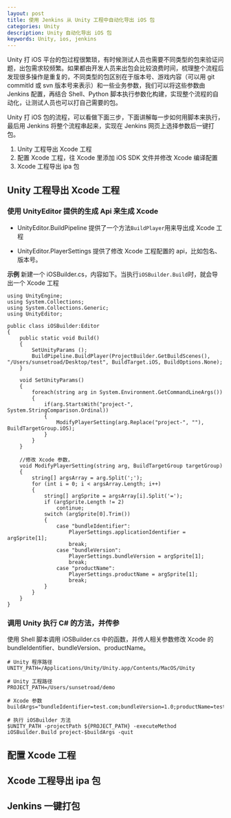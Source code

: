 ```yaml
---
layout: post
title: 使用 Jenkins 从 Unity 工程中自动化导出 iOS 包
categories: Unity
description: Unity 自动化导出 iOS 包
keywords: Unity, ios, jenkins
---
```


Unity 打 iOS 平台的包过程很繁琐，有时候测试人员也需要不同类型的包来验证问题，出包需求较频繁。如果都由开发人员来出包会比较浪费时间，梳理整个流程后发现很多操作是重复的，不同类型的包区别在于版本号、游戏内容（可以用 git commitId 或 svn 版本号来表示）和一些业务参数，我们可以将这些参数由 Jenkins 配置，再结合 Shell、Python 脚本执行参数化构建，实现整个流程的自动化，让测试人员也可以打自己需要的包。

Unity 打 iOS 包的流程，可以看做下面三步，下面讲解每一步如何用脚本来执行，最后用 Jenkins 将整个流程串起来，实现在 Jenkins 网页上选择参数后一键打包。

1. Unity 工程导出 Xcode 工程
2. 配置 Xcode 工程，往 Xcode 里添加 iOS SDK 文件并修改 Xcode 编译配置
3. Xcode 工程导出 ipa 包

## Unity 工程导出 Xcode 工程
### 使用 UnityEditor 提供的生成 Api 来生成 Xcode
* UnityEditor.BuildPipeline 提供了一个方法`BuildPlayer`用来导出成 Xcode 工程

* UnityEditor.PlayerSettings 提供了修改 Xcode 工程配置的 api，比如包名、版本号。

**示例**
新建一个 iOSBuilder.cs，内容如下。当执行`iOSBuilder.Build`时，就会导出一个 Xcode 工程
```
using UnityEngine;
using System.Collections;
using System.Collections.Generic;
using UnityEditor;

public class iOSBuilder:Editor
{
	public static void Build()
	{
		SetUnityParams ();
		BuildPipeline.BuildPlayer(ProjectBuilder.GetBuildScenes(), "/Users/sunsetroad/Desktop/test", BuildTarget.iOS, BuildOptions.None);
	}

	void SetUnityParams()
	{
		foreach(string arg in System.Environment.GetCommandLineArgs())
		{
			if(arg.StartsWith("project-", System.StringComparison.Ordinal))
			{
				ModifyPlayerSetting(arg.Replace("project-", ""), BuildTargetGroup.iOS);
			}
		}
	}

	//修改 Xcode 参数，
	void ModifyPlayerSetting(string arg, BuildTargetGroup targetGroup)
	{
		string[] argsArray = arg.Split(';');
		for (int i = 0; i < argsArray.Length; i++)
		{
			string[] argSprite = argsArray[i].Split('=');
			if (argSprite.Length != 2)
				continue;
			switch (argSprite[0].Trim())
			{
				case "bundleIdentifier":
					PlayerSettings.applicationIdentifier = argSprite[1];
					break;
				case "bundleVersion":
					PlayerSettings.bundleVersion = argSprite[1];
					break;
				case "productName":
					PlayerSettings.productName = argSprite[1];
					break;
			}
		}
	}
}

```

### 调用 Unity 执行 C# 的方法，并传参
使用 Shell 脚本调用 iOSBuilder.cs 中的函数，并传人相关参数修改 Xcode 的 bundleIdentifier、bundleVersion、productName。
```
# Unity 程序路径
UNITY_PATH=/Applications/Unity/Unity.app/Contents/MacOS/Unity

# Unity 工程路径
PROJECT_PATH=/Users/sunsetroad/demo

# Xcode 参数
buildArgs="bundleIdentifier=test.com;bundleVersion=1.0;productName=test"

# 执行 iOSBuilder 方法
$UNITY_PATH -projectPath ${PROJECT_PATH} -executeMethod iOSBuilder.Build project-$buildArgs -quit
```

## 配置 Xcode 工程

## Xcode 工程导出 ipa 包

## Jenkins 一键打包